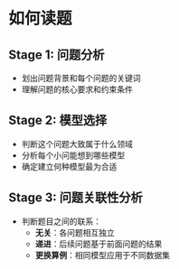 # 如何读题

## Stage 1: 问题分析
- 划出问题背景和每个问题的关键词
- 理解问题的核心要求和约束条件

## Stage 2: 模型选择
- 判断这个问题大致属于什么领域
- 分析每个小问能想到哪些模型
- 确定建立何种模型最为合适

## Stage 3: 问题关联性分析
- 判断题目之间的联系：
  - **无关**：各问题相互独立
  - **递进**：后续问题基于前面问题的结果
  - **更换算例**：相同模型应用于不同数据集


